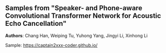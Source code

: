## Samples from "Speaker- and Phone-aware Convolutional Transformer Network for Acoustic Echo Cancellation"
__Authors__: Chang Han, Weiping Tu, Yuhong Yang, Jingyi Li, Xinhong Li

Sample: https://captain2xxx-coder.github.io/
